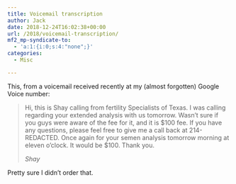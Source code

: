 ```yaml
---
title: Voicemail transcription
author: Jack
date: 2018-12-24T16:02:38+00:00
url: /2018/voicemail-transcription/
mf2_mp-syndicate-to:
  - 'a:1:{i:0;s:4:"none";}'
categories:
  - Misc

---
```

This, from a voicemail received recently at my (almost forgotten) Google Voice number:

<blockquote class="wp-block-quote">
  <p>
    Hi, this is Shay calling from fertility Specialists of Texas. I was calling regarding your extended analysis with us tomorrow. Wasn&#8217;t sure if you guys were aware of the fee for it, and it is $100 fee. If you have any questions, please feel free to give me a call back at 214-REDACTED. Once again for your semen analysis tomorrow morning at eleven o&#8217;clock. It would be $100. Thank you.
  </p>
  
  <cite>Shay</cite>
</blockquote>

Pretty sure I didn&#8217;t order that.